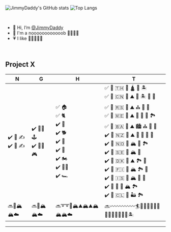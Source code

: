 ![JimmyDaddy's GitHub stats](https://github-readme-stats-jimmydaddy.vercel.app/api?username=jimmydaddy&show_icons=true&theme=tokyonight&include_all_commits=true&hide_rank=true&count_private=true)
![Top Langs](https://github-readme-stats-jimmydaddy.vercel.app/api/top-langs?username=jimmydaddy&theme=tokyonight&layout=compact&hide=matlab)

<!--
  <img src="https://img.shields.io/github/followers/JimmyDaddy?label=Followers&style=flat&color=0e75b6" alt="JimmyDaddy"/>
  <img src="https://komarev.com/ghpvc/?username=JimmyDaddy&label=Visitors&color=0e75b6&style=flat" alt="JimmyDaddy" /> 
-->

<br />

* 👋 Hi, I’m [@JimmyDaddy](https://github.com/JimmyDaddy)
* 🌱 I'm a noooooooooooob 🙈🙉🙊🐒
* 💗 I like 🤩🤩🤩🤩🤩

<br />

## Project X

| N | G | H | T |
| ------- | ------- | ------- |  ------- |
| ✔️ 📖 ✍️ <br/> ✔️ 📗 ✍️ | ✔️ 👨‍💻 🕹️ <br/> ✔️ 👨‍💻 🎮 | ✅ 🏠 <br/> ✅ 🐈 <br/> ✔️ 🏡 <br/> ✔️ 🐕 <br/> ✔️ 🐩 <br/> ✔️ 🐒 <br/> ✔️ 🏍️ <br/> ✔️ 🚵‍♂️ <br/> ✔️ 🏎️ | ✅ 🛫 🇹🇭 🚌 🛕 🌊 🏝️ <br /> ✅ 🚗 🇨🇳 🚗 ⛰️ 🌊 🏝️ 🎪 🌄  <br /> ✅ 🛬 🇷🇸 🚗 ⛰️ ⛪ 🕌 🏰  <br /> ✅ 🚗 🇲🇪 🚗 ⛰️ 🌊 🌴 🌅 🏞️ <br/> ✅ 🚗 🇧🇦 🚗 ⛰️ 🏙️ ⛪ 🕌 🏰 <br/> ✔️ 🛬 🇳🇿 🚗 ⛰️ 🌊 🌴 🌋 🌄 <br/> ✔️ 🛫 🇳🇴 🚐 🏔️ 🌄 🏞️ <br/> ✔️ 🚐 🇸🇪 🚐 🏔️ 🌄  <br/> ✔️ 🚗 🇩🇰 🚗 ⛰️ 🏞️ 🌄 <br/> ✔️ 🚗 🇫🇮 🚗 🏔️ 🏞️ 🌄  <br/> ✔️ 🛫 🇮🇸 🚗 🏔️ 🧊 🌊  <br/> ✔️ 🛬 🏴󠁧󠁢󠁳󠁣󠁴󠁿 🚗 🏔️ 🏞️ <br/> ✔️ 🛫 🇨🇱 🚗 🏜️ 🏞️  |
| 🔜🧗🏔️🏔️☁️ | 🔜🧗🏔️🏔️☁️ | 🔜➰➰🧗🏔️⛰️🏔️⛰️🏔️🏔️🏔️☁️  | 🔜〰️〰️〰️〰️〰️🏄🌊🌊🌊🌊🌊🌊🌊🌊🌊🌊🌊🌊🌊🏝️ |

---
<!--
### N

✔️ 📖 ✍️

### G

✔️ 👨‍💻 🕹️

### H

✔️ 🏡 🐕 🐩 🐈 🐒

### T

##### Progress
⛰️〰️〰️〰️〰️〰️🏄🌊🌊🌊🌊🌊🌊🌊🌊🌊🌊🌊🌊🌊🏝️

##### List

✅ 🛫 🇹🇭 🚌 🛕 🌊 🏝️  
✅ 🚗 🇨🇳 🚗 ⛰️ 🌊 🏝️ 🎪 🌄  
✅ 🛬 🇷🇸 🚗 ⛰️ ⛪ 🕌 🏰  
✅ 🚗 🇲🇪 🚗 ⛰️ 🌊 🌴 🌅 🏞️  
✅ 🚗 🇧🇦 🚗 ⛰️ 🏙️ ⛪ 🕌 🏰  
✔️ 🛬 🇳🇿 🚗 ⛰️ 🌊 🌴 🌋 🌄    
✔️ 🛫 🇳🇴 🚐 🏔️ 🌄 🏞️    
✔️ 🚐 🇸🇪 🚐 🏔️ 🌄  
✔️ 🚗 🇩🇰 🚗 ⛰️ 🏞️ 🌄  
✔️ 🚗 🇫🇮 🚗 🏔️ 🏞️ 🌄  
✔️ 🛫 🇮🇸 🚗 🏔️ 🧊 🌊  
✔️ 🛬 🏴󠁧󠁢󠁳󠁣󠁴󠁿 🚗 🏔️ 🏞️    
✔️ 🛫 🇨🇱 🚗 🏜️ 🏞️  
-->

<!--
[![JimmyDaddy's wakatime stats](https://github-readme-stats-jimmydaddy.vercel.app/api/wakatime?username=JimmyDaddy&range=last_7_days&theme=tokyonight)](https://github.com/anuraghazra/github-readme-stats)
-->

